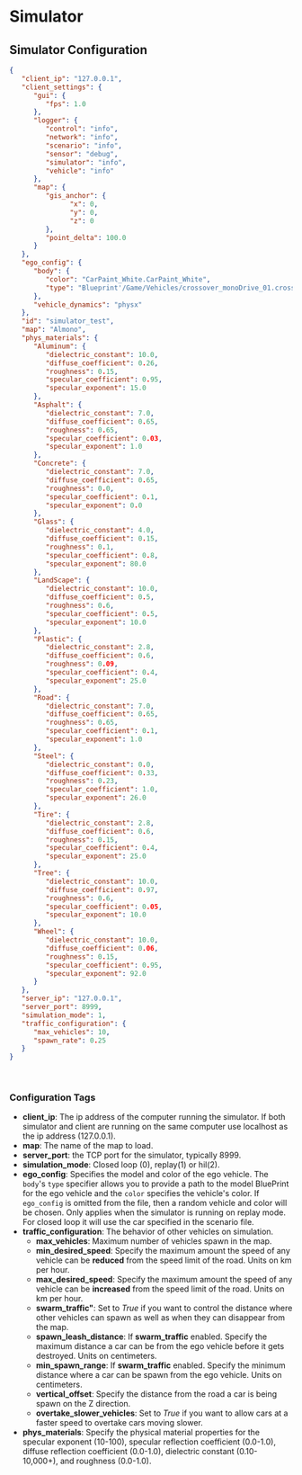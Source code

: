 # Simulator
 
## Simulator Configuration

``` json
{
   "client_ip": "127.0.0.1",
   "client_settings": {
      "gui": {
         "fps": 1.0
      },
      "logger": {
         "control": "info",
         "network": "info",
         "scenario": "info",
         "sensor": "debug",
         "simulator": "info",
         "vehicle": "info"
      },
      "map": {
         "gis_anchor": {
               "x": 0,
               "y": 0,
               "z": 0
         },
         "point_delta": 100.0
      }
   },
   "ego_config": {
      "body": {
         "color": "CarPaint_White.CarPaint_White",
         "type": "Blueprint'/Game/Vehicles/crossover_monoDrive_01.crossover_monoDrive_01_C'"
      },
      "vehicle_dynamics": "physx"
   },
   "id": "simulator_test",
   "map": "Almono",
   "phys_materials": {
      "Aluminum": {
         "dielectric_constant": 10.0,
         "diffuse_coefficient": 0.26,
         "roughness": 0.15,
         "specular_coefficient": 0.95,
         "specular_exponent": 15.0
      },
      "Asphalt": {
         "dielectric_constant": 7.0,
         "diffuse_coefficient": 0.65,
         "roughness": 0.65,
         "specular_coefficient": 0.03,
         "specular_exponent": 1.0
      },
      "Concrete": {
         "dielectric_constant": 7.0,
         "diffuse_coefficient": 0.65,
         "roughness": 0.0,
         "specular_coefficient": 0.1,
         "specular_exponent": 0.0
      },
      "Glass": {
         "dielectric_constant": 4.0,
         "diffuse_coefficient": 0.15,
         "roughness": 0.1,
         "specular_coefficient": 0.8,
         "specular_exponent": 80.0
      },
      "LandScape": {
         "dielectric_constant": 10.0,
         "diffuse_coefficient": 0.5,
         "roughness": 0.6,
         "specular_coefficient": 0.5,
         "specular_exponent": 10.0
      },
      "Plastic": {
         "dielectric_constant": 2.8,
         "diffuse_coefficient": 0.6,
         "roughness": 0.09,
         "specular_coefficient": 0.4,
         "specular_exponent": 25.0
      },
      "Road": {
         "dielectric_constant": 7.0,
         "diffuse_coefficient": 0.65,
         "roughness": 0.65,
         "specular_coefficient": 0.1,
         "specular_exponent": 1.0
      },
      "Steel": {
         "dielectric_constant": 0.0,
         "diffuse_coefficient": 0.33,
         "roughness": 0.23,
         "specular_coefficient": 1.0,
         "specular_exponent": 26.0
      },
      "Tire": {
         "dielectric_constant": 2.8,
         "diffuse_coefficient": 0.6,
         "roughness": 0.15,
         "specular_coefficient": 0.4,
         "specular_exponent": 25.0
      },
      "Tree": {
         "dielectric_constant": 10.0,
         "diffuse_coefficient": 0.97,
         "roughness": 0.6,
         "specular_coefficient": 0.05,
         "specular_exponent": 10.0
      },
      "Wheel": {
         "dielectric_constant": 10.0,
         "diffuse_coefficient": 0.06,
         "roughness": 0.15,
         "specular_coefficient": 0.95,
         "specular_exponent": 92.0
      }
   },
   "server_ip": "127.0.0.1",
   "server_port": 8999,
   "simulation_mode": 1,
   "traffic_configuration": {
      "max_vehicles": 10,
      "spawn_rate": 0.25
   }
}
```
<p>&nbsp;</p>

### Configuration Tags

- **client_ip**: The ip address of the computer running the simulator. If both simulator and client are running on the same computer use localhost as the ip address (127.0.0.1).
- **map**: The name of the map to load.
- **server_port**: the TCP port for the simulator, typically 8999.
- **simulation_mode**: Closed loop (0), replay(1) or hil(2).
- **ego_config**: Specifies the model and color of the ego vehicle. The `body`'s `type` specifier allows you to provide a path to the model BluePrint for the ego vehicle and the `color` specifies the vehicle's color. If `ego_config` is omitted from the file, then a random vehicle and color will be chosen. Only applies when the simulator is running on replay mode. For closed loop it will use the car specified in the scenario file.
- **traffic_configuration**: The behavior of other vehicles on simulation. 
  - **max_vehicles**: Maximum number of vehicles spawn in the map.
  - **min_desired_speed**: Specify the maximum amount the speed of any vehicle can be **reduced** from the speed limit of the road.  Units on km per hour.
  - **max_desired_speed**: Specify the maximum amount the speed of any vehicle can be **increased** from the speed limit of the road. Units on km per hour.
  - **swarm_traffic"**: Set to *True* if you want to control the distance where other vehicles can spawn as well as when they can disappear from the map.
  - **spawn_leash_distance**: If **swarm_traffic** enabled. Specify the maximum distance a car can be from the ego vehicle before it gets destroyed. Units on centimeters.
  - **min_spawn_range**: If **swarm_traffic** enabled. Specify the minimum distance where a car can be spawn from the ego vehicle. Units on centimeters.
  - **vertical_offset**: Specify the distance from the road a car is being spawn on the Z direction.
  - **overtake_slower_vehicles**: Set to *True* if you want to allow cars at a faster speed to overtake cars moving slower. 
- **phys_materials**: Specify the physical material properties for the specular exponent (10-100), specular reflection coefficient (0.0-1.0), diffuse reflection coefficient (0.0-1.0), dielectric constant (0.10-10,000+), and roughness (0.0-1.0).

<p>&nbsp;</p>
